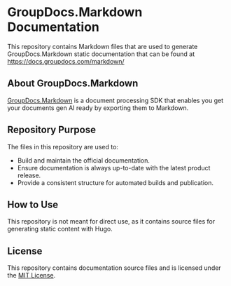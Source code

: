 # GroupDocs.Markdown Documentation

This repository contains Markdown files that are used to generate GroupDocs.Markdown static documentation that can be found at <https://docs.groupdocs.com/markdown/>

## About GroupDocs.Markdown

[GroupDocs.Markdown](https://products.groupdocs.com/markdown/) is a document processing SDK that enables you get your documents gen AI ready by exporting them to Markdown.

## Repository Purpose

The files in this repository are used to:
- Build and maintain the official documentation.
- Ensure documentation is always up-to-date with the latest product release.
- Provide a consistent structure for automated builds and publication.

## How to Use

This repository is not meant for direct use, as it contains source files for generating static content with Hugo.

## License

This repository contains documentation source files and is licensed under the [MIT License](LICENSE).
